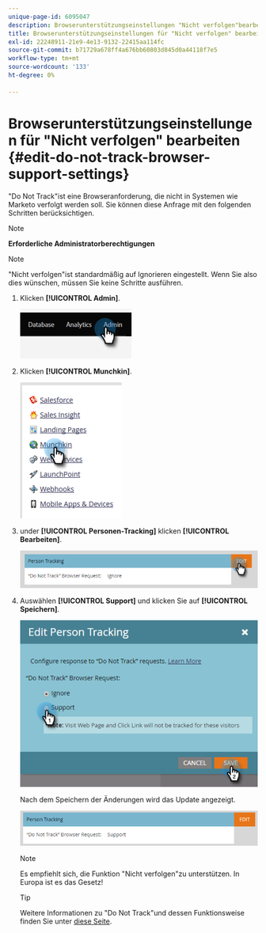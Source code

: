 ```yaml
---
unique-page-id: 6095047
description: Browserunterstützungseinstellungen "Nicht verfolgen"bearbeiten - Marketo-Dokumente - Produktdokumentation
title: Browserunterstützungseinstellungen für "Nicht verfolgen" bearbeiten
exl-id: 22248911-21e9-4e13-9132-22415aa114fc
source-git-commit: b71729a678ff4a676bb60803d845d0a44118f7e5
workflow-type: tm+mt
source-wordcount: '133'
ht-degree: 0%

---
```


# Browserunterstützungseinstellungen für &quot;Nicht verfolgen&quot; bearbeiten {#edit-do-not-track-browser-support-settings}

&quot;Do Not Track&quot;ist eine Browseranforderung, die nicht in Systemen wie Marketo verfolgt werden soll. Sie können diese Anfrage mit den folgenden Schritten berücksichtigen.

>[!NOTE]
>
>**Erforderliche Administratorberechtigungen**

>[!NOTE]
>
>&quot;Nicht verfolgen&quot;ist standardmäßig auf Ignorieren eingestellt. Wenn Sie also dies wünschen, müssen Sie keine Schritte ausführen.

1. Klicken **[!UICONTROL Admin]**.

   ![](assets/edit-do-not-track-browser-support-settings-1.png)

1. Klicken **[!UICONTROL Munchkin]**.

   ![](assets/edit-do-not-track-browser-support-settings-2.png)

1. under **[!UICONTROL Personen-Tracking]** klicken **[!UICONTROL Bearbeiten]**.

   ![](assets/edit-do-not-track-browser-support-settings-3.png)

1. Auswählen **[!UICONTROL Support]** und klicken Sie auf **[!UICONTROL Speichern]**.

   ![](assets/edit-do-not-track-browser-support-settings-4.png)

   Nach dem Speichern der Änderungen wird das Update angezeigt.

   ![](assets/edit-do-not-track-browser-support-settings-5.png)

   >[!NOTE]
   >
   >Es empfiehlt sich, die Funktion &quot;Nicht verfolgen&quot;zu unterstützen. In Europa ist es das Gesetz!

   >[!TIP]
   >
   >Weitere Informationen zu &quot;Do Not Track&quot;und dessen Funktionsweise finden Sie unter [diese Seite](https://en.wikipedia.org/wiki/Do_Not_Track).
